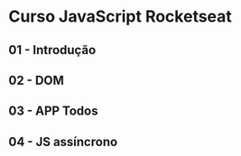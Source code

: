 # Curso JavaScript Rocketseat

## 01 - Introdução
## 02 - DOM
## 03 - APP Todos
## 04 - JS assíncrono